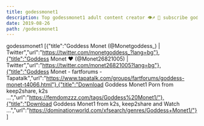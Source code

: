 ```yaml
---
title: godessmonet1
description: Top godessmonet1 adult content creator 👁♐️ 👑 subscribe godessmonet1 to my porn site below IG godessmonet1
date: 2019-08-26
path: /godessmonet1
---
```


godessmonet1
[{"title":"Goddess Monet (@Monetgoddess_) | Twitter","url":"https://twitter.com/monetgoddess_?lang=bg"},{"title":"Goddess Monet ❤️ (@Monet26821005) | Twitter","url":"https://twitter.com/monet26821005?lang=bg"},{"title":"Goddess Monet - fartforums - Tapatalk","url":"https://www.tapatalk.com/groups/fartforums/goddess-monet-t4066.html"},{"title":"Download Goddess Monet1 Porn from keep2share, k2s ...","url":"https://femdomzzz.com/tags/Goddess%20Monet1/"},{"title":"Download Goddess Monet1 from k2s, keep2share and Watch ...","url":"https://dominationworld.com/xfsearch/genres/Goddess+Monet1/"}]

